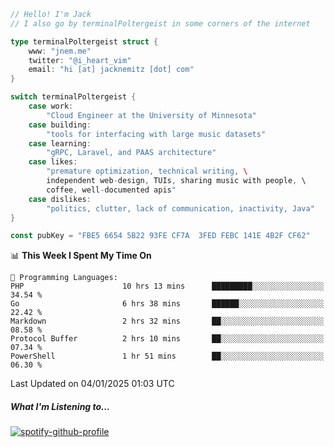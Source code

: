 ```go
// Hello! I'm Jack
// I also go by terminalPoltergeist in some corners of the internet

type terminalPoltergeist struct {
    www: "jnem.me"
    twitter: "@i_heart_vim"
    email: "hi [at] jacknemitz [dot] com"
}

switch terminalPoltergeist {
    case work:
        "Cloud Engineer at the University of Minnesota"
    case building:
        "tools for interfacing with large music datasets"
    case learning:
        "gRPC, Laravel, and PAAS architecture"
    case likes:
        "premature optimization, technical writing, \
        independent web-design, TUIs, sharing music with people, \
        coffee, well-documented apis"
    case dislikes:
        "politics, clutter, lack of communication, inactivity, Java"
}

const pubKey = "FBE5 6654 5B22 93FE CF7A  3FED FEBC 141E 4B2F CF62"
```

<!--START_SECTION:waka-->
📊 **This Week I Spent My Time On** 

```text
💬 Programming Languages: 
PHP                      10 hrs 13 mins      █████████░░░░░░░░░░░░░░░░   34.54 % 
Go                       6 hrs 38 mins       ██████░░░░░░░░░░░░░░░░░░░   22.42 % 
Markdown                 2 hrs 32 mins       ██░░░░░░░░░░░░░░░░░░░░░░░   08.58 % 
Protocol Buffer          2 hrs 10 mins       ██░░░░░░░░░░░░░░░░░░░░░░░   07.34 % 
PowerShell               1 hr 51 mins        ██░░░░░░░░░░░░░░░░░░░░░░░   06.30 % 
```


 Last Updated on 04/01/2025 01:03 UTC
<!--END_SECTION:waka-->

##### What I'm Listening to...

[![spotify-github-profile](https://jnem.me/listening-item?maxAge=2592000)](https://jnem.me/listening)
